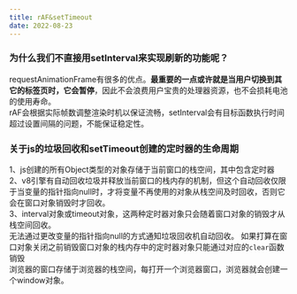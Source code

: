 ```yaml
---
title: rAF&setTimeout
date: 2022-08-23
---
```

### 为什么我们不直接用setInterval来实现刷新的功能呢？
requestAnimationFrame有很多的优点。**最重要的一点或许就是当用户切换到其它的标签页时，它会暂停**，因此不会浪费用户宝贵的处理器资源，也不会损耗电池的使用寿命。  
rAF会根据实际帧数调整渲染时机以保证流畅，setInterval会有目标函数执行时间超过设置间隔的问题，不能保证稳定性。

### 关于js的垃圾回收和setTimeout创建的定时器的生命周期
1、js创建的所有Object类型的对象存储于当前窗口的栈空间，其中包含定时器  
2、v8引擎有自动回收垃圾并释放当前窗口的栈内存的机制，但这个自动回收仅限于当变量的指针指向null时，才将变量不再使用的对象从栈空间及时回收，否则它会在窗口对象销毁时才回收。  
3、interval对象或timeout对象，这两种定时器对象只会随着窗口对象的销毁才从栈空间回收。  
无法通过更改变量的指针指向null的方式通知垃圾回收机自动回收。
如果打算在窗口对象关闭之前销毁窗口对象的栈内存中的定时器对象只能通过对应的`clear`函数销毁  
浏览器的窗口存储于浏览器的栈空间，每打开一个浏览器窗口，浏览器就会创建一个window对象。